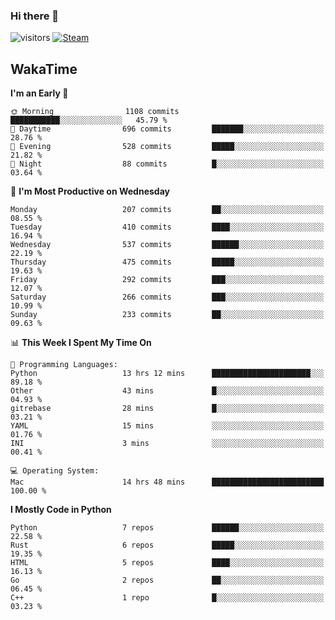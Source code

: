 ### Hi there 👋

![visitors](https://visitor-badge.glitch.me/badge?page_id=zhourunlai)
[![Steam](https://img.shields.io/badge/dynamic/json?url=https%3A%2F%2Fapi.swo.moe%2Fstats%2Fsteamgames%2F76561198285156854&query=count&color=0b1a37&label=Steam&labelColor=134375&logo=steam&suffix=+games&cacheSeconds=3600)](http://steamcommunity.com/profiles/76561198285156854)

## WakaTime
<!--START_SECTION:waka-->
**I'm an Early 🐤** 

```text
🌞 Morning                1108 commits        ███████████░░░░░░░░░░░░░░   45.79 % 
🌆 Daytime                696 commits         ███████░░░░░░░░░░░░░░░░░░   28.76 % 
🌃 Evening                528 commits         █████░░░░░░░░░░░░░░░░░░░░   21.82 % 
🌙 Night                  88 commits          █░░░░░░░░░░░░░░░░░░░░░░░░   03.64 % 
```
📅 **I'm Most Productive on Wednesday** 

```text
Monday                   207 commits         ██░░░░░░░░░░░░░░░░░░░░░░░   08.55 % 
Tuesday                  410 commits         ████░░░░░░░░░░░░░░░░░░░░░   16.94 % 
Wednesday                537 commits         ██████░░░░░░░░░░░░░░░░░░░   22.19 % 
Thursday                 475 commits         █████░░░░░░░░░░░░░░░░░░░░   19.63 % 
Friday                   292 commits         ███░░░░░░░░░░░░░░░░░░░░░░   12.07 % 
Saturday                 266 commits         ███░░░░░░░░░░░░░░░░░░░░░░   10.99 % 
Sunday                   233 commits         ██░░░░░░░░░░░░░░░░░░░░░░░   09.63 % 
```


📊 **This Week I Spent My Time On** 

```text
💬 Programming Languages: 
Python                   13 hrs 12 mins      ██████████████████████░░░   89.18 % 
Other                    43 mins             █░░░░░░░░░░░░░░░░░░░░░░░░   04.93 % 
gitrebase                28 mins             █░░░░░░░░░░░░░░░░░░░░░░░░   03.21 % 
YAML                     15 mins             ░░░░░░░░░░░░░░░░░░░░░░░░░   01.76 % 
INI                      3 mins              ░░░░░░░░░░░░░░░░░░░░░░░░░   00.41 % 

💻 Operating System: 
Mac                      14 hrs 48 mins      █████████████████████████   100.00 % 
```

**I Mostly Code in Python** 

```text
Python                   7 repos             ██████░░░░░░░░░░░░░░░░░░░   22.58 % 
Rust                     6 repos             █████░░░░░░░░░░░░░░░░░░░░   19.35 % 
HTML                     5 repos             ████░░░░░░░░░░░░░░░░░░░░░   16.13 % 
Go                       2 repos             ██░░░░░░░░░░░░░░░░░░░░░░░   06.45 % 
C++                      1 repo              █░░░░░░░░░░░░░░░░░░░░░░░░   03.23 % 
```




<!--END_SECTION:waka-->
